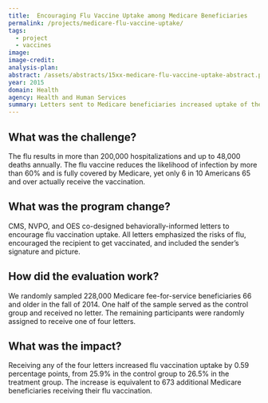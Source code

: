 ```yaml
---
title:  Encouraging Flu Vaccine Uptake among Medicare Beneficiaries
permalink: /projects/medicare-flu-vaccine-uptake/
tags:
  - project
  - vaccines
image: 
image-credit: 
analysis-plan: 
abstract: /assets/abstracts/15xx-medicare-flu-vaccine-uptake-abstract.pdf
year: 2015  
domain: Health
agency: Health and Human Services
summary: Letters sent to Medicare beneficiaries increased uptake of the flu vaccine.
---
```

## What was the challenge?

The flu results in more than 200,000 hospitalizations and up to 48,000 deaths annually. The flu vaccine reduces the likelihood of infection by more than 60% and is fully covered by Medicare, yet only 6 in 10 Americans 65 and over actually receive the vaccination. 

## What was the program change?

CMS, NVPO, and OES co-designed behaviorally-informed letters to encourage flu vaccination uptake. All letters emphasized the risks of flu, encouraged the recipient to get vaccinated, and included the sender’s signature and picture.

## How did the evaluation work?

We randomly sampled 228,000 Medicare fee-for-service beneficiaries 66 and older in the fall of 2014. One half of the sample served as the control group and received no letter. The remaining participants were randomly assigned to receive one of four letters. 

## What was the impact?

Receiving any of the four letters increased flu vaccination uptake by 0.59 percentage points, from 25.9% in the control group to 26.5% in the treatment group. The increase is equivalent to 673 additional Medicare beneficiaries receiving their flu vaccination.
